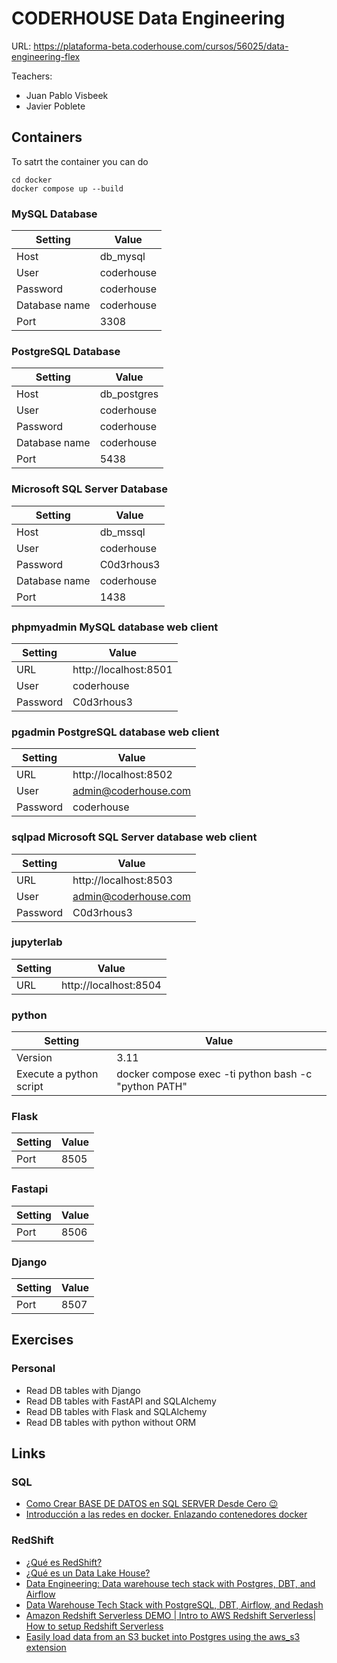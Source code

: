 # CODERHOUSE Data Engineering

URL: https://plataforma-beta.coderhouse.com/cursos/56025/data-engineering-flex

Teachers:

- Juan Pablo Visbeek
- Javier Poblete

## Containers

To satrt the container you can do 

```shell
cd docker
docker compose up --build
```

### MySQL Database

| Setting       | Value      |
|---------------|------------|
| Host          | db_mysql   |
| User          | coderhouse |
| Password      | coderhouse |
| Database name | coderhouse |
| Port          | 3308       |

### PostgreSQL Database

| Setting       | Value       |
|---------------|-------------|
| Host          | db_postgres |
| User          | coderhouse  |
| Password      | coderhouse  |
| Database name | coderhouse  |
| Port          | 5438        |

### Microsoft SQL Server Database

| Setting       | Value      |
|---------------|------------|
| Host          | db_mssql   |
| User          | coderhouse |
| Password      | C0d3rhous3 |
| Database name | coderhouse |
| Port          | 1438       |

### phpmyadmin MySQL database web client

| Setting   | Value                   |
|-----------|-------------------------|
| URL       | http://localhost:8501   |
| User      | coderhouse              |
| Password  | C0d3rhous3              |

### pgadmin PostgreSQL database web client

| Setting   | Value                 |
|-----------|-----------------------|
| URL       | http://localhost:8502 |
| User      | admin@coderhouse.com  |
| Password  | coderhouse            |

### sqlpad Microsoft SQL Server database web client

| Setting   | Value                 |
|-----------|-----------------------|
| URL       | http://localhost:8503 |
| User      | admin@coderhouse.com  |
| Password  | C0d3rhous3            |

### jupyterlab

| Setting | Value                 |
|---------|-----------------------|
| URL     | http://localhost:8504 |

### python

| Setting                 | Value                                                 |
|-------------------------|-------------------------------------------------------|
| Version                 | 3.11                                                  |
| Execute a python script | docker compose exec -ti python bash -c "python PATH"  |

### Flask

| Setting | Value |
|---------|-------|
| Port    | 8505  |

### Fastapi

| Setting       | Value |
|---------------|-------|
| Port          | 8506  |

### Django

| Setting       | Value |
|---------------|-------|
| Port          | 8507  |

## Exercises

### Personal

- Read DB tables with Django
- Read DB tables with FastAPI and SQLAlchemy
- Read DB tables with Flask and SQLAlchemy
- Read DB tables with python without ORM

## Links

### SQL

- [Como Crear BASE DE DATOS en SQL SERVER Desde Cero 😉](https://www.youtube.com/watch?v=fyvEhDgKl7E)
- [Introducción a las redes en docker. Enlazando contenedores docker](https://www.josedomingo.org/pledin/2020/02/redes-en-docker/)

### RedShift

- [¿Qué es RedShift?](https://www.youtube.com/watch?v=QV2IE3s5ELE)
- [¿Qué es un Data Lake House?](https://www.youtube.com/watch?v=1cKGiEy9k4U)
- [Data Engineering: Data warehouse tech stack with Postgres, DBT, and Airflow](https://github.com/Nathnael12/Datawarehouse)
- [Data Warehouse Tech Stack with PostgreSQL, DBT, Airflow, and Redash](https://medium.com/@degagawolde/data-warehouse-tech-stack-with-postgresql-dbt-airflow-and-redash-a49f238dbeda)
- [Amazon Redshift Serverless DEMO | Intro to AWS Redshift Serverless| How to setup Redshift Serverless](https://www.youtube.com/watch?v=Kd9_60NC2mY)
- [Easily load data from an S3 bucket into Postgres using the aws_s3 extension](https://medium.com/analytics-vidhya/easily-load-data-from-an-s3-bucket-into-postgres-using-the-aws-s3-extension-17610c660790)